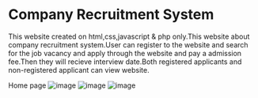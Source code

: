 # Company Recruitment System

This website created on html,css,javascript & php only.This website about company recruitment system.User can register to the website and search for the job vacancy and apply through the website and pay a admission fee.Then they will recieve interview date.Both registered applicants and non-registered applicant can view website.


Home page
![image](https://github.com/DisaraMethmali/Company-Recruitment-System/assets/128726645/7bb18a29-fb5b-4057-af29-5bc373272fc2)
![image](https://github.com/DisaraMethmali/Company-Recruitment-System/assets/128726645/959c1d9b-f1f3-4e51-9662-18da58b0a0b5)
![image](https://github.com/DisaraMethmali/Company-Recruitment-System/assets/128726645/6d613ee0-4107-4289-a5aa-27269d69b7e0)



